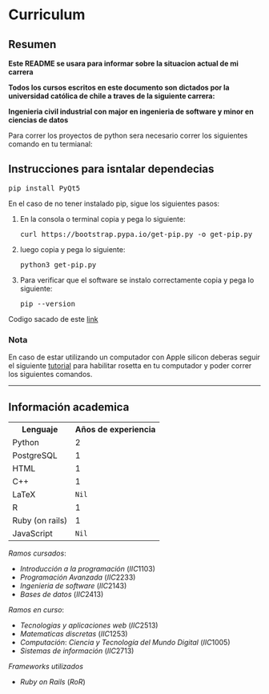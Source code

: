 # Curriculum

## Resumen

<strong>Este README se usara para informar sobre la situacion actual de mi carrera

Todos los cursos escritos en este documento son dictados por la universidad católica de chile a traves de la siguiente carrera:

Ingenieria civil industrial con major en ingenieria de software y minor en ciencias de datos</strong>

Para correr los proyectos de python sera necesario correr los siguientes comando en tu termianal:
## Instrucciones para isntalar dependecias
<pre>
pip install PyQt5
</pre>

En el caso de no tener instalado pip, sigue los siguientes pasos:

1. En la consola o terminal copia y pega lo siguiente:
   <pre>
   curl https://bootstrap.pypa.io/get-pip.py -o get-pip.py
   </pre>
2. luego copia y pega lo siguiente:
   <pre>
   python3 get-pip.py
   </pre>
3. Para verificar que el software se instalo correctamente copia y pega lo siguiente:
   <pre>
   pip --version
   </pre>

Codigo sacado de este [link](https://www.solvetic.com/tutoriales/article/9492-como-instalar-pip-en-mac/)

### Nota

En caso de estar utilizando un computador con Apple silicon deberas seguir el siguiente [tutorial](https://support.apple.com/es-cl/HT211861) para habilitar rosetta en tu computador
y poder correr los siguientes comandos.

-----------------------------------------------------------------------------------------------------------------------------------------------------------------------------------------

## Información academica

<table>
    <tr>
        <th>Lenguaje</th>
        <th>Años de experiencia</th>
    </tr>
    <tr>
        <td>Python</td>
        <td>2</td>
    </tr>
    <tr>
        <td>PostgreSQL</td>
        <td>1</td>
    </tr>
    <tr>
        <td>HTML</td>
        <td>1</td>
    </tr>
    <tr>
         <td>C++</td>
         <td>1</td>
    </tr>
    <tr>
         <td>LaTeX</td>
         <td><code>Nil</td>
    </tr>
    <tr>
         <td>R</td>
         <td>1</td>
    </tr>
    <tr>
         <td>Ruby (on rails)</td>
         <td>1</td>
    </tr>
    <tr>
         <td>JavaScript</td>
         <td><code>Nil</td>
    </tr>
</table>


$Ramos\ cursados:$

- $Introducción\ a\ la\ programación\ (IIC1103)$
- $Programación\ Avanzada\ (IIC2233)$
- $Ingenieria\ de\ software\ (IIC2143)$
- $Bases\ de\ datos\ (IIC2413)$

$Ramos\ en\ curso:$

- $Tecnologias\ y\ aplicaciones\ web\ (IIC2513)$
- $Matematicas\ discretas\ (IIC1253)$
- $Computación:\ Ciencia\ y\ Tecnología\ del\ Mundo\ Digital\ (IIC1005)$
- $Sistemas\ de\ información\ (IIC2713)$

$Frameworks\ utilizados$

- $Ruby\ on\ Rails\ (RoR)$

